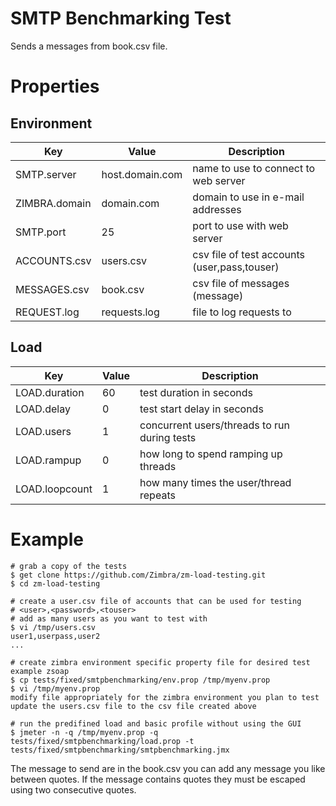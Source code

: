 # SMTP Benchmarking Test

Sends a messages from book.csv file.

# Properties

## Environment

|Key         |Value          |Description                                 |
|------------|---------------|--------------------------------------------|
|SMTP.server |host.domain.com|name to use to connect to web server        |
|ZIMBRA.domain |domain.com     |domain to use in e-mail addresses           |
|SMTP.port   |25             |port to use with web server                 |
|ACCOUNTS.csv|users.csv      |csv file of test accounts (user,pass,touser)|
|MESSAGES.csv|book.csv       |csv file of messages (message)              |
|REQUEST.log |requests.log   |file to log requests to                     |

## Load

|Key                   |Value|Description                                 |
|----------------------|-----|--------------------------------------------|
|LOAD.duration         |60   |test duration in seconds                    |
|LOAD.delay            |0    |test start delay in seconds                 |
|LOAD.users            |1    |concurrent users/threads to run during tests|
|LOAD.rampup           |0    |how long to spend ramping up threads        |
|LOAD.loopcount        |1    |how many times the user/thread repeats      |

# Example

```
# grab a copy of the tests
$ get clone https://github.com/Zimbra/zm-load-testing.git
$ cd zm-load-testing

# create a user.csv file of accounts that can be used for testing
# <user>,<password>,<touser>
# add as many users as you want to test with
$ vi /tmp/users.csv
user1,userpass,user2
...

# create zimbra environment specific property file for desired test example zsoap
$ cp tests/fixed/smtpbenchmarking/env.prop /tmp/myenv.prop
$ vi /tmp/myenv.prop
modify file appropriately for the zimbra environment you plan to test
update the users.csv file to the csv file created above

# run the predifined load and basic profile without using the GUI
$ jmeter -n -q /tmp/myenv.prop -q tests/fixed/smtpbenchmarking/load.prop -t tests/fixed/smtpbenchmarking/smtpbenchmarking.jmx
```

The message to send are in the book.csv you can add any message you like between quotes. If the message contains quotes they must be escaped using two consecutive quotes.
